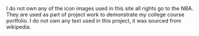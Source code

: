 I do not own any of the icon images used in this site all rights go to the NBA. They are used as part of project work to demonstrate my college course portfolio.
I do not own any text used in this project, it was sourced from wikipedia.
